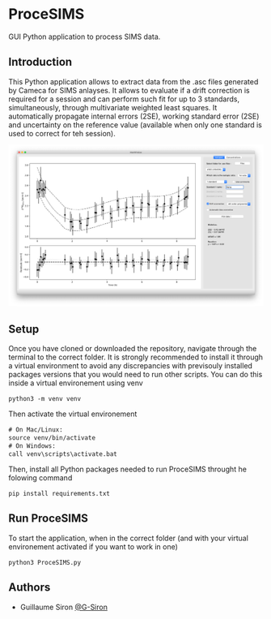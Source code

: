 # ProceSIMS

GUI Python application to process SIMS data.


## Introduction

This Python application allows to extract data from the .asc files generated by Cameca for SIMS anlayses.
It allows to evaluate if a drift correction is required for a session and can perform such fit for up to 3 standards, simultaneously, through multivariate weighted least squares.
It automatically propagate internal errors (2SE), working standard error (2SE) and uncertainty on the reference value (available when only one standard is used to correct for teh session).

![name-of-you-image](https://github.com/G-Siron/ProceSIMS/blob/main/Screen%20Shot_ProceSIMS_GUI.png?raw=true)


## Setup

Once you have cloned or downloaded the repository, navigate through the terminal to the correct folder. It is strongly recommended to install it through a virtual environment to avoid any discrepancies with previsouly installed packages versions that you would need to run other scripts. You can do this inside a virtual environement using venv
```
python3 -m venv venv
```
Then activate the virtual environement
```
# On Mac/Linux:
source venv/bin/activate
# On Windows:
call venv\scripts\activate.bat
```
Then, install all Python packages needed to run ProceSIMS throught he folowing command
```
pip install requirements.txt
```

## Run ProceSIMS

To start the application, when in the correct folder (and with your virtual environement activated if you want to work in one)
```
python3 ProceSIMS.py
```

## Authors

- Guillaume Siron [@G-Siron](https://github.com/G-Siron)

